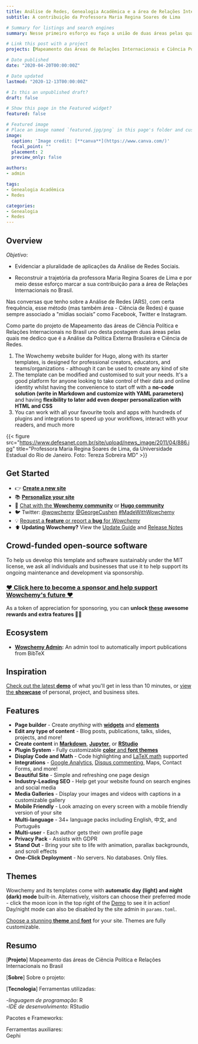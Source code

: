 ```yaml
---
title: Análise de Redes, Genealogia Acadêmica e a área de Relações Internacionais no Brasil
subtitle: A contribuição da Professora Maria Regina Soares de Lima

# Summary for listings and search engines
summary: Nesse primeiro esforço eu faço a união de duas áreas pelas quais me dedico que é a Análise da Política Externa Brasileira e Ciência de Redes.

# Link this post with a project
projects: [Mapeamento das Áreas de Relações Internacionais e Ciência Política no Brasil]

# Date published
date: "2020-04-20T00:00:00Z"

# Date updated
lastmod: "2020-12-13T00:00:00Z"

# Is this an unpublished draft?
draft: false

# Show this page in the Featured widget?
featured: false

# Featured image
# Place an image named `featured.jpg/png` in this page's folder and customize its options here.
image:
  caption: 'Image credit: [**canva**](https://www.canva.com/)'
  focal_point: ""
  placement: 2
  preview_only: false

authors:
- admin

tags:
- Genealogia Acadêmica
- Redes

categories:
- Genealogia
- Redes
---
```


## Overview

*Objetivo*: 

- Evidenciar a pluralidade de aplicações da Análise de Redes Sociais.  

- Reconstruir a trajetória da professora Maria Regina Soares de Lima e por meio desse esforço marcar a sua contribuição para a área de Relações Internacionais no Brasil.  


Nas conversas que tenho sobre a Análise de Redes (ARS), com certa frequência, esse método (mas também área - Ciência de Redes) é quase sempre associado a "mídias sociais” como Facebook, Twitter e Instagram.

Como parte do projeto de Mapeamento das áreas de Ciência Política e Relações Internacionais no Brasil uno desta postagem duas áreas pelas quais me dedico que é a Análise da Política Externa Brasileira e Ciência de Redes.




1. The Wowchemy website builder for Hugo, along with its starter templates, is designed for professional creators, educators, and teams/organizations - although it can be used to create any kind of site
2. The template can be modified and customised to suit your needs. It's a good platform for anyone looking to take control of their data and online identity whilst having the convenience to start off with a **no-code solution (write in Markdown and customize with YAML parameters)** and having **flexibility to later add even deeper personalization with HTML and CSS**
3. You can work with all your favourite tools and apps with hundreds of plugins and integrations to speed up your workflows, interact with your readers, and much more

{{< figure src="https://www.defesanet.com.br/site/upload/news_image/2011/04/886.jpg" title="Professora Maria Regina Soares de Lima, da Universidade Estadual do Rio de Janeiro. Foto: Tereza Sobreira MD" >}}

## Get Started

- 👉 [**Create a new site**](https://wowchemy.com/templates/)
- 📚 [**Personalize your site**](https://wowchemy.com/docs/)
- 💬 [Chat with the **Wowchemy community**](https://discord.gg/z8wNYzb) or [**Hugo community**](https://discourse.gohugo.io)
- 🐦 Twitter: [@wowchemy](https://twitter.com/wowchemy) [@GeorgeCushen](https://twitter.com/GeorgeCushen) [#MadeWithWowchemy](https://twitter.com/search?q=(%23MadeWithWowchemy%20OR%20%23MadeWithAcademic)&src=typed_query)
- 💡 [Request a **feature** or report a **bug** for _Wowchemy_](https://github.com/wowchemy/wowchemy-hugo-modules/issues)
- ⬆️ **Updating Wowchemy?** View the [Update Guide](https://wowchemy.com/docs/update/) and [Release Notes](https://wowchemy.com/updates/)

## Crowd-funded open-source software

To help us develop this template and software sustainably under the MIT license, we ask all individuals and businesses that use it to help support its ongoing maintenance and development via sponsorship.

### [❤️ Click here to become a sponsor and help support Wowchemy's future ❤️](https://wowchemy.com/plans/)

As a token of appreciation for sponsoring, you can **unlock [these](https://wowchemy.com/plans/) awesome rewards and extra features 🦄✨**

## Ecosystem

* **[Wowchemy Admin](https://github.com/wowchemy/wowchemy-admin/):** An admin tool to automatically import publications from BibTeX

## Inspiration

[Check out the latest **demo**](https://academic-demo.netlify.com/) of what you'll get in less than 10 minutes, or [view the **showcase**](https://wowchemy.com/user-stories/) of personal, project, and business sites.

## Features

- **Page builder** - Create *anything* with [**widgets**](https://wowchemy.com/docs/page-builder/) and [**elements**](https://wowchemy.com/docs/writing-markdown-latex/)
- **Edit any type of content** - Blog posts, publications, talks, slides, projects, and more!
- **Create content** in [**Markdown**](https://wowchemy.com/docs/writing-markdown-latex/), [**Jupyter**](https://wowchemy.com/docs/import/jupyter/), or [**RStudio**](https://wowchemy.com/docs/install-locally/)
- **Plugin System** - Fully customizable [**color** and **font themes**](https://wowchemy.com/docs/customization/)
- **Display Code and Math** - Code highlighting and [LaTeX math](https://en.wikibooks.org/wiki/LaTeX/Mathematics) supported
- **Integrations** - [Google Analytics](https://analytics.google.com), [Disqus commenting](https://disqus.com), Maps, Contact Forms, and more!
- **Beautiful Site** - Simple and refreshing one page design
- **Industry-Leading SEO** - Help get your website found on search engines and social media
- **Media Galleries** - Display your images and videos with captions in a customizable gallery
- **Mobile Friendly** - Look amazing on every screen with a mobile friendly version of your site
- **Multi-language** - 34+ language packs including English, 中文, and Português
- **Multi-user** - Each author gets their own profile page
- **Privacy Pack** - Assists with GDPR
- **Stand Out** - Bring your site to life with animation, parallax backgrounds, and scroll effects
- **One-Click Deployment** - No servers. No databases. Only files.

## Themes

Wowchemy and its templates come with **automatic day (light) and night (dark) mode** built-in. Alternatively, visitors can choose their preferred mode - click the moon icon in the top right of the [Demo](https://academic-demo.netlify.com/) to see it in action! Day/night mode can also be disabled by the site admin in `params.toml`.

[Choose a stunning **theme** and **font**](https://wowchemy.com/docs/customization) for your site. Themes are fully customizable.

## Resumo  

[__Projeto__] Mapeamento das áreas de Ciência Política e Relações Internacionais no Brasil

[__Sobre__] Sobre o projeto:

[__Tecnologia__] Ferramentas utilizadas:

-*linguagem de programação*: R  
-*IDE de desenvolvimento*: RStudio    

Pacotes e Frameworks:


Ferramentas auxiliares:  
Gephi

